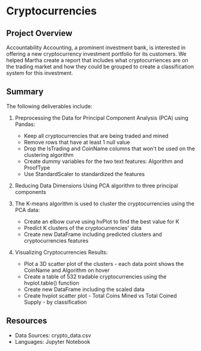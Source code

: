 # Cryptocurrencies

## Project Overview
Accountability Accounting, a prominent investment bank, is interested in offering a new cryptocurrency investment portfolio for its customers. We helped Martha create a report that includes what cryptocurriences are on the trading market and how they could be grouped to create a classification system for this investment.

## Summary

The following deliverables include:

1. Preprocessing the Data for Principal Component Analysis (PCA) using Pandas:
    - Keep all cryptocurrencies that are being traded and mined
    - Remove rows that have at least 1 null value
    - Drop the IsTrading and CoinName columns that won't be used on the clustering algorithm
    - Create dummy variables for the two text features: Algorithm and ProofType
    - Use StandardScaler to standardized the features

2. Reducing Data Dimensions Using PCA algorithm to three principal components

3. The K-means algorithm is used to cluster the cryptocurrencies using the PCA data:
    - Create an elbow curve using hvPlot to find the best value for K
    - Predict K clusters of the cryptocurrencies' data
    - Create new DataFrame including predicted clusters and cryptocurrencies features

4. Visualizing Cryptocurrencies Results:
    - Plot a 3D scatter plot of the clusters - each data point shows the CoinName and Algorithm on hover
    - Create a table of 532 tradable cryptocurrencies using the hvplot.table() function
    - Create new DataFrame including the scaled data 
    - Create hvplot scatter plot - Total Coins Mined vs Total Coined Supply - by classification

## Resources
- Data Sources: crypto_data.csv
- Languages: Jupyter Notebook